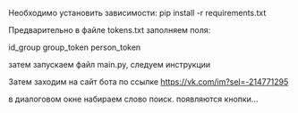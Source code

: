 
Необходимо установить зависимости:  pip install -r requirements.txt


Предварительно в файле tokens.txt заполняем поля: 

id_group
group_token
person_token

затем запускаем файл main.py, следуем инструкции

Затем заходим на сайт бота по ссылке https://vk.com/im?sel=-214771295 

в диалоговом окне набираем слово поиск. появляются кнопки...